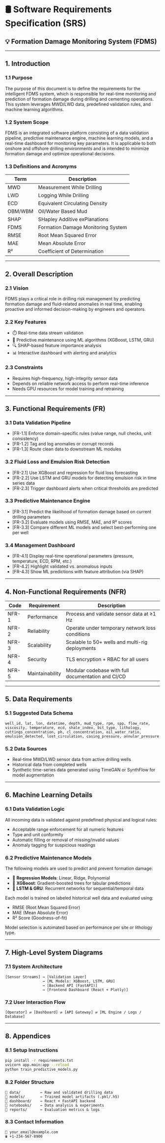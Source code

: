 # 🛢️ Software Requirements Specification (SRS)

## 💡 Formation Damage Monitoring System (FDMS)

---

## 1. Introduction

### 1.1 Purpose
The purpose of this document is to define the requirements for the intelligent FDMS system, which is responsible for real-time monitoring and prediction of formation damage during drilling and cementing operations. This system leverages MWD/LWD data, predefined validation rules, and machine learning algorithms.

### 1.2 System Scope
FDMS is an integrated software platform consisting of a data validation pipeline, predictive maintenance engine, machine learning models, and a real-time dashboard for monitoring key parameters. It is applicable to both onshore and offshore drilling environments and is intended to minimize formation damage and optimize operational decisions.

### 1.3 Definitions and Acronyms

| Term         | Description                             |
|--------------|-----------------------------------------|
| MWD          | Measurement While Drilling              |
| LWD          | Logging While Drilling                  |
| ECD          | Equivalent Circulating Density          |
| OBM/WBM      | Oil/Water Based Mud                     |
| SHAP         | SHapley Additive exPlanations           |
| FDMS         | Formation Damage Monitoring System      |
| RMSE         | Root Mean Squared Error                 |
| MAE          | Mean Absolute Error                     |
| R²           | Coefficient of Determination            |

---

## 2. Overall Description

### 2.1 Vision
FDMS plays a critical role in drilling risk management by predicting formation damage and fluid-related anomalies in real time, enabling proactive and informed decision-making by engineers and operators.

### 2.2 Key Features
- ⏱️ Real-time data stream validation
- 🧠 Predictive maintenance using ML algorithms (XGBoost, LSTM, GRU)
- 🔍 SHAP-based feature importance analysis
- 📊 Interactive dashboard with alerting and analytics

### 2.3 Constraints
- Requires high-frequency, high-integrity sensor data
- Depends on reliable network access to perform real-time inference
- Needs GPU resources for model training and retraining

---

## 3. Functional Requirements (FR)

### 3.1 Data Validation Pipeline
- [FR-1.1] Enforce domain-specific rules (value range, null checks, unit consistency)
- [FR-1.2] Tag and log anomalies or corrupt records
- [FR-1.3] Route clean data to downstream ML modules

### 3.2 Fluid Loss and Emulsion Risk Detection
- [FR-2.1] Use XGBoost and regression for fluid loss forecasting
- [FR-2.2] Use LSTM and GRU models for detecting emulsion risk in time series data
- [FR-2.3] Trigger dashboard alerts when critical thresholds are predicted

### 3.3 Predictive Maintenance Engine
- [FR-3.1] Predict the likelihood of formation damage based on current drilling parameters
- [FR-3.2] Evaluate models using RMSE, MAE, and R² scores
- [FR-3.3] Compare different ML models and select best-performing one per well

### 3.4 Management Dashboard
- [FR-4.1] Display real-time operational parameters (pressure, temperature, ECD, RPM, etc.)
- [FR-4.2] Highlight validated vs. anomalous inputs
- [FR-4.3] Show ML predictions with feature attribution (via SHAP)

---

## 4. Non-Functional Requirements (NFR)

| Code   | Requirement    | Description                                        |
|--------|----------------|----------------------------------------------------|
| NFR-1  | Performance     | Process and validate sensor data at ≥1 Hz         |
| NFR-2  | Reliability     | Operate under temporary network loss conditions   |
| NFR-3  | Scalability     | Scalable to 50+ wells and multi-rig deployments   |
| NFR-4  | Security        | TLS encryption + RBAC for all users               |
| NFR-5  | Maintainability | Modular codebase with full documentation and CI/CD |

---

## 5. Data Requirements

### 5.1 Suggested Data Schema
```csv
well_id, lat, lon, datetime, depth, mud_type, rpm, spp, flow_rate, viscosity, temperature, ecd, shale_index, bit_type, lithology, cuttings_concentration, ph, cl_concentration, oil_water_ratio, emulsion_detected, lost_circulation, casing_pressure, annular_pressure
```

### 5.2 Data Sources
- Real-time MWD/LWD sensor data from active drilling wells
- Historical data from completed wells
- Synthetic time-series data generated using TimeGAN or SynthFlow for model augmentation

---

## 6. Machine Learning Details

### 6.1 Data Validation Logic
All incoming data is validated against predefined physical and logical rules:
- Acceptable range enforcement for all numeric features
- Type and unit conformity
- Automatic filling or removal of missing/invalid values
- Anomaly tagging for suspicious readings

### 6.2 Predictive Maintenance Models
The following models are used to predict and prevent formation damage:
- 🔢 **Regression Models**: Linear, Ridge, Polynomial
- 🌳 **XGBoost**: Gradient-boosted trees for tabular predictions
- 🔁 **LSTM & GRU**: Recurrent networks for sequential/temporal data

Each model is trained on labeled historical well data and evaluated using:
- RMSE (Root Mean Squared Error)
- MAE (Mean Absolute Error)
- R² Score (Goodness-of-fit)

Model selection is automated based on performance per site or lithology type.

---

## 7. High-Level System Diagrams

### 7.1 System Architecture
```
[Sensor Streams] → [Validation Layer]
                 → [ML Models: XGBoost, LSTM, GRU]
                 → [Backend API (FastAPI)]
                 → [Frontend Dashboard (React + Plotly)]
```

### 7.2 User Interaction Flow
```
[Operator] ⇄ [Dashboard] ⇄ [API Gateway] ⇄ [ML Engine / Logs / Database]
```

---

## 8. Appendices

### 8.1 Setup Instructions
```bash
pip install -r requirements.txt
uvicorn app.main:app --reload
python train_predictive_models.py
```

### 8.2 Folder Structure
```
📁 data/         ← Raw and validated drilling data  
📁 models/       ← Trained model artifacts (.pkl/.h5)  
📁 dashboard/    ← React + FastAPI backend  
📁 notebooks/    ← Data analysis & experiments  
📁 reports/      ← Evaluation metrics & logs  
```

### 8.3 Contact Information
```
📧 your_email@example.com  
☎️ +1-234-567-8900  
```
